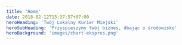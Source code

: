 ```yaml
---
title: 'Home'
date: 2018-02-12T15:37:57+07:00
heroHeading: 'Twój Lokalny Kurier Miejski'
heroSubHeading: 'Przyspieszymy twój biznes, dbając o środowisko'
heroBackground: 'images/chart-ekspres.png'
---
```

